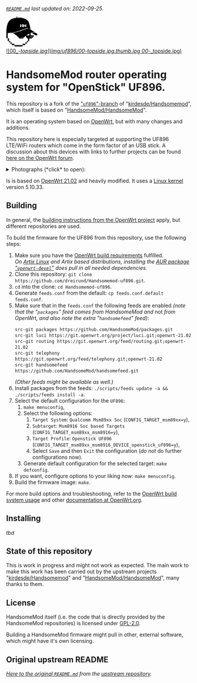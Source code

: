*[`README.md`](README.md) last updated on: 2022-09-25.*

[![HandsomeMod logo](img/logo.thumb.png)](img/logo.png)  
[![00_-_topside.jpg](img/uf896/00_-_topside.jpg.thumb.jpg 00_-_topside.jpg)](img/uf896/00_-_topside.jpg)

# HandsomeMod router operating system for "OpenStick" UF896.

This repository is a fork of the ["`uf896`"-branch](https://github.com/kirdesde/Handsomemod/tree/uf896) of "[kirdesde/Handsomemod](https://github.com/kirdesde/Handsomemod/)", which itself is based on "[HandsomeMod/HandsomeMod](https://github.com/HandsomeMod/HandsomeMod/)".

It is an operating system based on [OpenWrt](http://openwrt.org/), but with many changes and additions.

This repository here is especially targeted at supporting the UF896 LTE/WiFi routers which come in the form factor of an USB stick. A discussion about this devices with links to further projects can be found [here on the OpenWrt forum](https://forum.openwrt.org/t/131712).

<details><summary>Photographs (*click* to open):</summary>

[![00_-_topside.jpg](img/uf896/00_-_topside.jpg.thumb.jpg 00_-_topside.jpg)](img/uf896/00_-_topside.jpg) [![01_-_PCB_SoCside.jpg](img/uf896/01_-_PCB_SoCside.jpg.thumb.jpg 01_-_PCB_SoCside.jpg)](img/uf896/01_-_PCB_SoCside.jpg) [![02_-_PCB_SIMside.jpg](img/uf896/02_-_PCB_SIMside.jpg.thumb.jpg 02_-_PCB_SIMside.jpg)](img/uf896/02_-_PCB_SIMside.jpg) [![03_-_PCB_SoCside-with-antenna-and-heatsink-attached.jpg](img/uf896/03_-_PCB_SoCside-with-antenna-and-heatsink-attached.jpg.thumb.jpg 03_-_PCB_SoCside-with-antenna-and-heatsink-attached.jpg)](img/uf896/03_-_PCB_SoCside-with-antenna-and-heatsink-attached.jpg) [![04_-_PCB_SIMside-with-antenna-attached.jpg](img/uf896/04_-_PCB_SIMside-with-antenna-attached.jpg.thumb.jpg 04_-_PCB_SIMside-with-antenna-attached.jpg)](img/uf896/04_-_PCB_SIMside-with-antenna-attached.jpg) [![05_-_bottomside.jpg](img/uf896/05_-_bottomside.jpg.thumb.jpg 05_-_bottomside.jpg)](img/uf896/05_-_bottomside.jpg) [![06_-_cover_open_typesticker.jpg](img/uf896/06_-_cover_open_typesticker.jpg.thumb.jpg 06_-_cover_open_typesticker.jpg)](img/uf896/06_-_cover_open_typesticker.jpg)
</details>

Is is based on [OpenWrt 21.02](https://openwrt.org/releases/21.02/) and heavily modified. It uses a [Linux kernel](https://kernel.org/) version 5.10.33.

## Building

In general, the [building instructions from the OpenWrt project](https://openwrt.org/docs/guide-developer/toolchain/use-buildsystem) apply, but different repositories are used.

To build the firmware for the UF896 from this repository, use the following steps:

1. Make sure you have the [OpenWrt build requirements](https://openwrt.org/docs/guide-developer/toolchain/install-buildsystem) fulfilled.  
   *On [Artix Linux](http://artixlinux.org) and Artix based distributions, installing the [AUR package "`openwrt-devel`"](https://aur.archlinux.org/packages/openwrt-devel) does pull in all needed dependencies.*
2. Clone this repository: `git clone https://github.com/dreirund/Handsomemod-uf896.git`.
3. `cd` into the clone: `cd Handsomemod-uf896`.
4. Generate `feeds.conf` from the default: `cp feeds.conf.default feeds.conf`.
5. Make sure that in the `feeds.conf` the following feeds are enabled *(note that the "`packages`" feed comes from HandsomeMod and* not *from OpenWrt, and also note the extra "`handsomefeed`" feed)*:  
   ```
   src-git packages https://github.com/HandsomeMod/packages.git
   src-git luci https://git.openwrt.org/project/luci.git;openwrt-21.02
   src-git routing https://git.openwrt.org/feed/routing.git;openwrt-21.02
   src-git telephony https://git.openwrt.org/feed/telephony.git;openwrt-21.02
   src-git handsomefeed https://github.com/HandsomeMod/handsomefeed.git
   ```  
   *(Other feeds might be available as well.)*
6. Install packages from the feeds: `./scripts/feeds update -a && ./scripts/feeds install -a`.
7. Select the default configuration for the `UF896`:  
   1. `make menuconfig`,
   2. Select the following options:
      1. `Target System`: `Qualcomm Msm89xx Soc` (`CONFIG_TARGET_msm89xx=y`),
      2. `Subtarget`: `Msm8916 Soc based Targets` (`CONFIG_TARGET_msm89xx_msm8916=y`),
      3. `Target Profile`: `Openstick UF896` (`CONFIG_TARGET_msm89xx_msm8916_DEVICE_openstick_uf896=y`),
      4. Select `Save` and then `Exit` the configuration (*do not* do further configurations now).
   3. Generate default configuration for the selected target: `make defconfig`.
8. If you want, configure options to your liking now: `make menuconfig`.
9. Build the firmware image: `make`.

For more build options and troubleshooting, refer to the [OpenWrt build system usage](https://openwrt.org/docs/guide-developer/toolchain/use-buildsystem) and other [documentation at OpenWrt.org](https://openwrt.org/docs/).

## Installing

*tbd*

## State of this repository

This is work in progress and might not work as expected. The main work to make this work has been carried out by the upstream projects "[kirdesde/Handsomemod](https://github.com/kirdesde/Handsomemod/)" and "[HandsomeMod/HandsomeMod](https://github.com/HandsomeMod/HandsomeMod/)", many thanks to them.

## License

HandsomeMod itself (i.e. the code that is directly provided by the HandsomeMod repositories) is licensed under [GPL-2.0](LICENSES/GPL-2.0).

Building a HandsomeMod firmware might pull in other, external software, which might have it's own licensing.

## Original upstream README

*[Here to the original `README.md`](README.handsomemod-upstream.md) from the [upstream repository](https://github.com/kirdesde/Handsomemod/).*
